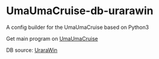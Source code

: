 # UmaUmaCruise-db-urarawin

A config builder for the UmaUmaCruise based on Python3

Get main program on [UmaUmaCruise](https://github.com/amate/UmaUmaCruise)

DB source: [UraraWin](https://github.com/wrrwrr111/pretty-derby)
